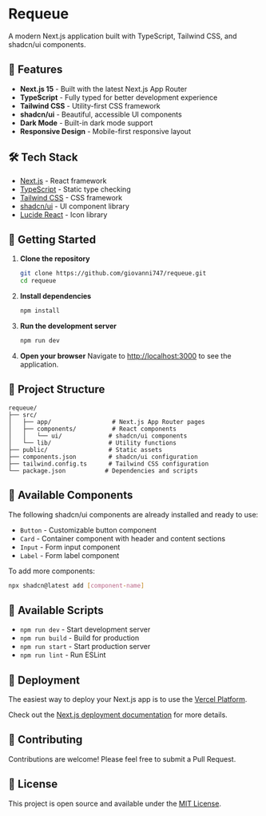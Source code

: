 # Requeue

A modern Next.js application built with TypeScript, Tailwind CSS, and shadcn/ui components.

## 🚀 Features

- **Next.js 15** - Built with the latest Next.js App Router
- **TypeScript** - Fully typed for better development experience
- **Tailwind CSS** - Utility-first CSS framework
- **shadcn/ui** - Beautiful, accessible UI components
- **Dark Mode** - Built-in dark mode support
- **Responsive Design** - Mobile-first responsive layout

## 🛠️ Tech Stack

- [Next.js](https://nextjs.org/) - React framework
- [TypeScript](https://www.typescriptlang.org/) - Static type checking
- [Tailwind CSS](https://tailwindcss.com/) - CSS framework
- [shadcn/ui](https://ui.shadcn.com/) - UI component library
- [Lucide React](https://lucide.dev/) - Icon library

## 🚀 Getting Started

1. **Clone the repository**
   ```bash
   git clone https://github.com/giovanni747/requeue.git
   cd requeue
   ```

2. **Install dependencies**
   ```bash
   npm install
   ```

3. **Run the development server**
   ```bash
   npm run dev
   ```

4. **Open your browser**
   Navigate to [http://localhost:3000](http://localhost:3000) to see the application.

## 📁 Project Structure

```
requeue/
├── src/
│   ├── app/                 # Next.js App Router pages
│   ├── components/          # React components
│   │   └── ui/             # shadcn/ui components
│   └── lib/                # Utility functions
├── public/                 # Static assets
├── components.json         # shadcn/ui configuration
├── tailwind.config.ts      # Tailwind CSS configuration
└── package.json           # Dependencies and scripts
```

## 🎨 Available Components

The following shadcn/ui components are already installed and ready to use:

- `Button` - Customizable button component
- `Card` - Container component with header and content sections
- `Input` - Form input component
- `Label` - Form label component

To add more components:
```bash
npx shadcn@latest add [component-name]
```

## 📝 Available Scripts

- `npm run dev` - Start development server
- `npm run build` - Build for production
- `npm run start` - Start production server
- `npm run lint` - Run ESLint

## 🎯 Deployment

The easiest way to deploy your Next.js app is to use the [Vercel Platform](https://vercel.com/new?utm_medium=default-template&filter=next.js&utm_source=create-next-app&utm_campaign=create-next-app-readme).

Check out the [Next.js deployment documentation](https://nextjs.org/docs/app/building-your-application/deploying) for more details.

## 🤝 Contributing

Contributions are welcome! Please feel free to submit a Pull Request.

## 📄 License

This project is open source and available under the [MIT License](LICENSE).